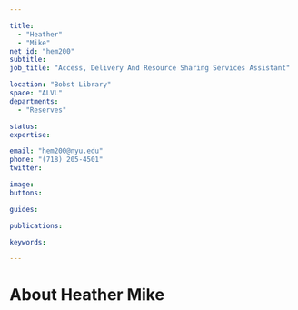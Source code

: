 ```yaml
---

title:
  - "Heather"
  - "Mike"
net_id: "hem200"
subtitle: 
job_title: "Access, Delivery And Resource Sharing Services Assistant"

location: "Bobst Library"
space: "ALVL"
departments:
  - "Reserves"

status: 
expertise:

email: "hem200@nyu.edu"
phone: "(718) 205-4501"
twitter: 

image: 
buttons:

guides:

publications:

keywords:

---
```


# About Heather Mike



